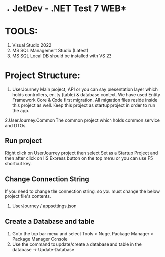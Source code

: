 ﻿- # JetDev - .NET Test 7 WEB\*

# TOOLS:

1. Visual Studio 2022
2. MS SQL Management Studio (Latest)
3. MS SQL Local DB should be installed with VS 22

# Project Structure:
1. UserJourney
	Main project, API or you can say presentation layer which holds controllers, entity (table) & database context. We have used Entity Framework Core & Code first migration. All migration files reside inside this project as well. Keep this project as startup project in order to run the app.

2.UserJourney.Common
	The common project which holds common service and DTOs.

## Run project

Right click on UserJourney project then select Set as a Startup Project and then after click on IIS Express button on the top menu or you can use F5 shortcut key.

## Change Connection String

If you need to change the connection string, so you must change the below project file's contents.

1. UserJourney / appsettings.json


## Create a Database and table

1. Goto the top bar menu and select Tools > Nuget Package Manager > Package Manager Console
2. Use the command to update/create a database and table in the database
   -> Update-Database